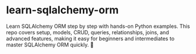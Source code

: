 # learn-sqlalchemy-orm
Learn SQLAlchemy ORM step by step with hands-on Python examples. This repo covers setup, models, CRUD, queries, relationships, joins, and advanced features, making it easy for beginners and intermediates to master SQLAlchemy ORM quickly. 🚀
